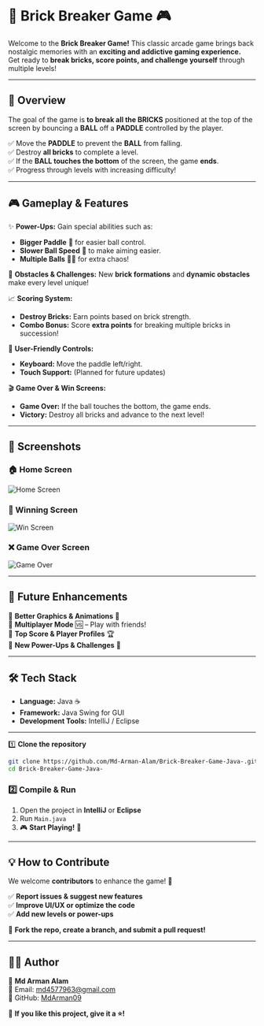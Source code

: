 # 🧱 Brick Breaker Game 🎮  

Welcome to the **Brick Breaker Game!** This classic arcade game brings back nostalgic memories with an **exciting and addictive gaming experience.**  
Get ready to **break bricks, score points, and challenge yourself** through multiple levels!  

---

## 📜 Overview  

The goal of the game is **to break all the BRICKS** positioned at the top of the screen by bouncing a **BALL** off a **PADDLE** controlled by the player.  

✅ Move the **PADDLE** to prevent the **BALL** from falling.  
✅ Destroy **all bricks** to complete a level.  
✅ If the **BALL touches the bottom** of the screen, the game **ends**.  
✅ Progress through levels with increasing difficulty!  

---

## 🎮 Gameplay & Features  

✨ **Power-Ups:** Gain special abilities such as:  
   - **Bigger Paddle** 🏓 for easier ball control.  
   - **Slower Ball Speed** 🏐 to make aiming easier.  
   - **Multiple Balls** 🔴🔴 for extra chaos!  

🚧 **Obstacles & Challenges:** New **brick formations** and **dynamic obstacles** make every level unique!  

📈 **Scoring System:**  
   - **Destroy Bricks:** Earn points based on brick strength.  
   - **Combo Bonus:** Score **extra points** for breaking multiple bricks in succession!  

🎨 **User-Friendly Controls:**  
   - **Keyboard:** Move the paddle left/right.  
   - **Touch Support:** (Planned for future updates)  

🎬 **Game Over & Win Screens:**  
   - **Game Over:** If the ball touches the bottom, the game ends.  
   - **Victory:** Destroy all bricks and advance to the next level!  

---

## 📸 Screenshots  

### 🏠 Home Screen  
![Home Screen](https://github.com/Md-Arman-Alam/Brick-Breaker-Game-Java-/assets/141524426/e0841acd-27da-45b1-8825-72b2b4bd72aa)  

### 🎉 Winning Screen  
![Win Screen](https://github.com/Md-Arman-Alam/Brick-Breaker-Game-Java-/assets/141524426/2f1a5150-e884-4feb-80b0-04e2c96ab1c2)  

### ❌ Game Over Screen  
![Game Over](https://github.com/Md-Arman-Alam/Brick-Breaker-Game-Java-/assets/141524426/8c801cdd-90a2-49b3-88f0-d055868cde83)  

---

## 🚀 Future Enhancements  

🔹 **Better Graphics & Animations** 🎨  
🔹 **Multiplayer Mode** 🆚 – Play with friends!  
🔹 **Top Score & Player Profiles** 🏆  
🔹 **New Power-Ups & Challenges** 🎯  

---

## 🛠 Tech Stack  

- **Language:** Java ☕  
- **Framework:** Java Swing for GUI  
- **Development Tools:** IntelliJ / Eclipse  

--- 

1️⃣ **Clone the repository**  
```sh
git clone https://github.com/Md-Arman-Alam/Brick-Breaker-Game-Java-.git
cd Brick-Breaker-Game-Java-
```

### 2️⃣ Compile & Run  

1. Open the project in **IntelliJ** or **Eclipse**  
2. Run `Main.java`  
3. 🎮 **Start Playing!** 🏓  

---

## 💡 How to Contribute  

We welcome **contributors** to enhance the game! 🚀  

✅ **Report issues & suggest new features**  
✅ **Improve UI/UX or optimize the code**  
✅ **Add new levels or power-ups**  

🔗 **Fork the repo, create a branch, and submit a pull request!**  

---

## 👨‍💻 Author  

👤 **Md Arman Alam**  
📧 Email: [md4577963@gmail.com](mailto:md45577963@gmail.com)  
🔗 GitHub: [MdArman09](https://github.com/MdArman09)

📌 **If you like this project, give it a ⭐!**  

